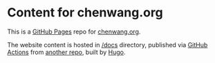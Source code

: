 # Content for chenwang.org

This is a [GitHub Pages](https://pages.github.com/) repo for [chenwang.org](https://chenwang.org).

The website content is hosted in [/docs](./docs) directory, published via [GitHub Actions](https://github.com/features/actions) from [another repo](https://github.com/cwang/chenwang.org), built by [Hugo](https://gohugo.io/).
